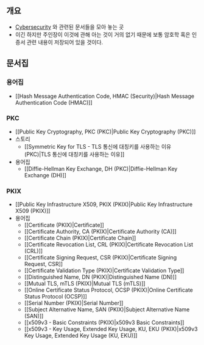 ## 개요

- [Cybersecurity](https://www.cisco.com/c/en/us/products/security/what-is-cybersecurity.html) 와 관련된 문서들을 모아 놓는 곳
- 이긴 하지만 주인장이 이것에 관해 아는 것이 거의 없기 때문에 보통 암호학 혹은 인증서 관련 내용이 저장되어 있을 것이다.

## 문서집

### 용어집

- [[Hash Message Authentication Code, HMAC (Security)|Hash Message Authentication Code (HMAC)]]

### PKC

- [[Public Key Cryptography, PKC (PKC)|Public Key Cryptography (PKC)]]
- 스토리
	- [[Symmetric Key for TLS - TLS 통신에 대칭키를 사용하는 이유 (PKC)|TLS 통신에 대칭키를 사용하는 이유]]
- 용어집
	- [[Diffie-Hellman Key Exchange, DH (PKC)|Diffie-Hellman Key Exchange (DH)]]

### PKIX

- [[Public Key Infrastructure X509, PKIX (PKIX)|Public Key Infrastructure X509 (PKIX)]]
- 용어집
	- [[Certificate (PKIX)|Certificate]]
	- [[Certificate Authority, CA (PKIX)|Certificate Authority (CA)]]
	- [[Certificate Chain (PKIX)|Certificate Chain]]
	- [[Certificate Revocation List, CRL (PKIX)|Certificate Revocation List (CRL)]]
	- [[Certificate Signing Request, CSR (PKIX)|Certificate Signing Request, CSR]]
	- [[Certificate Validation Type (PKIX)|Certificate Validation Type]]
	- [[Distinguished Name, DN (PKIX)|Distinguished Name (DN)]]
	- [[Mutual TLS, mTLS (PKIX)|Mutual TLS (mTLS)]]
	- [[Online Certificate Status Protocol, OCSP (PKIX)|Online Certificate Status Protocol (OCSP)]]
	- [[Serial Number (PKIX)|Serial Number]]
	- [[Subject Alternative Name, SAN (PKIX)|Subject Alternative Name (SAN)]]
	- [[x509v3 - Basic Constraints (PKIX)|x509v3 Basic Constraints]]
	- [[x509v3 - Key Usage, Extended Key Usage, KU, EKU (PKIX)|x509v3 Key Usage, Extended Key Usage (KU, EKU)]]